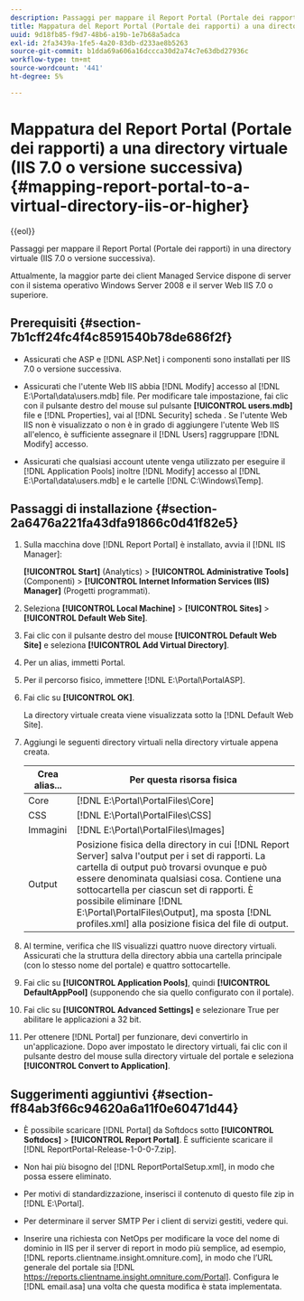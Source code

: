 ```yaml
---
description: Passaggi per mappare il Report Portal (Portale dei rapporti) in una directory virtuale (IIS 7.0 o versione successiva).
title: Mappatura del Report Portal (Portale dei rapporti) a una directory virtuale (IIS 7.0 o versione successiva)
uuid: 9d18fb85-f9d7-48b6-a19b-1e7b68a5adca
exl-id: 2fa3439a-1fe5-4a20-83db-d233ae8b5263
source-git-commit: b1dda69a606a16dccca30d2a74c7e63dbd27936c
workflow-type: tm+mt
source-wordcount: '441'
ht-degree: 5%

---
```


# Mappatura del Report Portal (Portale dei rapporti) a una directory virtuale (IIS 7.0 o versione successiva){#mapping-report-portal-to-a-virtual-directory-iis-or-higher}

{{eol}}

Passaggi per mappare il Report Portal (Portale dei rapporti) in una directory virtuale (IIS 7.0 o versione successiva).

Attualmente, la maggior parte dei client Managed Service dispone di server con il sistema operativo Windows Server 2008 e il server Web IIS 7.0 o superiore.

## Prerequisiti {#section-7b1cff24fc4f4c8591540b78de686f2f}

* Assicurati che ASP e [!DNL ASP.Net] i componenti sono installati per IIS 7.0 o versione successiva.
* Assicurati che l&#39;utente Web IIS abbia [!DNL Modify] accesso al [!DNL E:\Portal\data\users.mdb] file. Per modificare tale impostazione, fai clic con il pulsante destro del mouse sul pulsante **[!UICONTROL users.mdb]** file e [!DNL Properties], vai al [!DNL Security] scheda . Se l&#39;utente Web IIS non è visualizzato o non è in grado di aggiungere l&#39;utente Web IIS all&#39;elenco, è sufficiente assegnare il [!DNL Users] raggruppare [!DNL Modify] accesso.

* Assicurati che qualsiasi account utente venga utilizzato per eseguire il [!DNL Application Pools] inoltre [!DNL Modify] accesso al [!DNL E:\Portal\data\users.mdb] e le cartelle [!DNL C:\Windows\Temp\].

## Passaggi di installazione {#section-2a6476a221fa43dfa91866c0d41f82e5}

1. Sulla macchina dove [!DNL Report Portal] è installato, avvia il [!DNL IIS Manager]:

   **[!UICONTROL Start]** (Analytics) > **[!UICONTROL Administrative Tools]** (Componenti) > **[!UICONTROL Internet Information Services (IIS) Manager]** (Progetti programmati).

1. Seleziona **[!UICONTROL Local Machine]** > **[!UICONTROL Sites]** > **[!UICONTROL Default Web Site]**.

1. Fai clic con il pulsante destro del mouse **[!UICONTROL Default Web Site]** e seleziona **[!UICONTROL Add Virtual Directory]**.

1. Per un alias, immetti Portal.
1. Per il percorso fisico, immettere [!DNL E:\Portal\PortalASP].
1. Fai clic su **[!UICONTROL OK]**.

   La directory virtuale creata viene visualizzata sotto la [!DNL Default Web Site].

1. Aggiungi le seguenti directory virtuali nella directory virtuale appena creata.

   | Crea alias... | Per questa risorsa fisica |
   |---|---|
   | Core | [!DNL E:\Portal\PortalFiles\Core] |
   | CSS | [!DNL E:\Portal\PortalFiles\CSS] |
   | Immagini | [!DNL E:\Portal\PortalFiles\Images] |
   | Output | Posizione fisica della directory in cui [!DNL Report Server] salva l&#39;output per i set di rapporti. La cartella di output può trovarsi ovunque e può essere denominata qualsiasi cosa. Contiene una sottocartella per ciascun set di rapporti. È possibile eliminare [!DNL E:\Portal\PortalFiles\Output], ma sposta [!DNL profiles.xml] alla posizione fisica del file di output. |

1. Al termine, verifica che IIS visualizzi quattro nuove directory virtuali. Assicurati che la struttura della directory abbia una cartella principale (con lo stesso nome del portale) e quattro sottocartelle.
1. Fai clic su **[!UICONTROL Application Pools]**, quindi **[!UICONTROL DefaultAppPool]** (supponendo che sia quello configurato con il portale).

1. Fai clic su **[!UICONTROL Advanced Settings]** e selezionare True per abilitare le applicazioni a 32 bit.
1. Per ottenere [!DNL Portal] per funzionare, devi convertirlo in un&#39;applicazione. Dopo aver impostato le directory virtuali, fai clic con il pulsante destro del mouse sulla directory virtuale del portale e seleziona **[!UICONTROL Convert to Application]**.

## Suggerimenti aggiuntivi {#section-ff84ab3f66c94620a6a11f0e60471d44}

* È possibile scaricare [!DNL Portal] da Softdocs sotto **[!UICONTROL Softdocs]** > **[!UICONTROL Report Portal]**. È sufficiente scaricare il [!DNL ReportPortal-Release-1-0-0-7.zip].

* Non hai più bisogno del [!DNL ReportPortalSetup.xml], in modo che possa essere eliminato.
* Per motivi di standardizzazione, inserisci il contenuto di questo file zip in [!DNL E:\Portal].
* Per determinare il server SMTP Per i client di servizi gestiti, vedere qui.
* Inserire una richiesta con NetOps per modificare la voce del nome di dominio in IIS per il server di report in modo più semplice, ad esempio, [!DNL reports.clientname.insight.omniture.com], in modo che l’URL generale del portale sia [!DNL https://reports.clientname.insight.omniture.com/Portal]. Configura le [!DNL email.asa] una volta che questa modifica è stata implementata.
